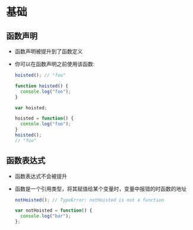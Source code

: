 # 基础

## 函数声明

  - 函数声明被提升到了函数定义

  - 你可以在函数声明之前使用该函数:

    ```js
    hoisted(); // "foo"

    function hoisted() {
      console.log("foo");
    }
    ```

    ```js
    var hoisted;

    hoisted = function() {
      console.log("foo");
    }
    hoisted();
    // "foo"
    ```

## 函数表达式

  - 函数表达式不会被提升

  - 函数是一个引用类型，将其赋值给某个变量时，变量中报错的时函数的地址

    ```js
    notHoisted(); // TypeError: notHoisted is not a function

    var notHoisted = function() {
      console.log("bar");
    };
    ```

